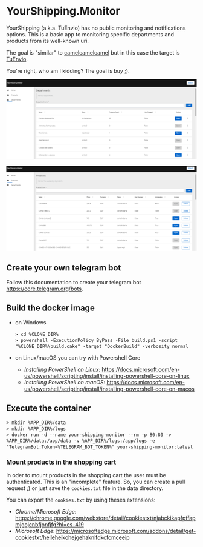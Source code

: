 # YourShipping.Monitor

YourShipping (a.k.a. TuEnvio) has no public monitoring and notifications options. This is a basic app to monitoring specific departments and products from its well-known uri.

The goal is "similar" to [camelcamelcamel](https://camelcamelcamel.com) but in this case the target is [TuEnvio](https://www.tuenvio.cu/).

You're right, who am I kidding? The goal is buy ;).

![Departments Monitor](media/departments-page.png "Departments Monitor")

![Departments Monitor](media/products-page.png "Products Monitor")

## Create your own telegram bot

Follow this documentation to create your telegram bot https://core.telegram.org/bots. 

## Build the docker image
    
- on Windows
      
      > cd %CLONE_DIR%
      > powershell -ExecutionPolicy ByPass -File build.ps1 -script "%CLONE_DIR%\build.cake" -target "DockerBuild" -verbosity normal
    
- on Linux/macOS you can try with Powershell Core 
    
    - *Installing PowerShell on Linux*: https://docs.microsoft.com/en-us/powershell/scripting/install/installing-powershell-core-on-linux
    - *Installing PowerShell on macOS*: https://docs.microsoft.com/en-us/powershell/scripting/install/installing-powershell-core-on-macos
 
## Execute the container

    > mkdir %APP_DIR%/data
    > mkdir %APP_DIR%/logs
    > docker run -d --name your-shipping-monitor --rm -p 80:80 -v %APP_DIR%/data:/app/data -v %APP_DIR%/logs:/app/logs -e "TelegramBot:Token=%TELEGRAM_BOT_TOKEN%" your-shipping-monitor:latest
    
### Mount products in the shopping cart

In oder to mount products in the shopping cart the user must be authenticated. This is an "incomplete" feature. So, you can create a pull request ;) or just save the `cookies.txt` file in the data directory.

You can export the `cookies.txt` by using theses extensions:

- *Chrome/Microsoft Edge*: https://chrome.google.com/webstore/detail/cookiestxt/njabckikapfpffapmjgojcnbfjonfjfg?hl=es-419
- *Microsoft Edge*: https://microsoftedge.microsoft.com/addons/detail/get-cookiestxt/helleheikohejgehaknifdkcfcmceeip
